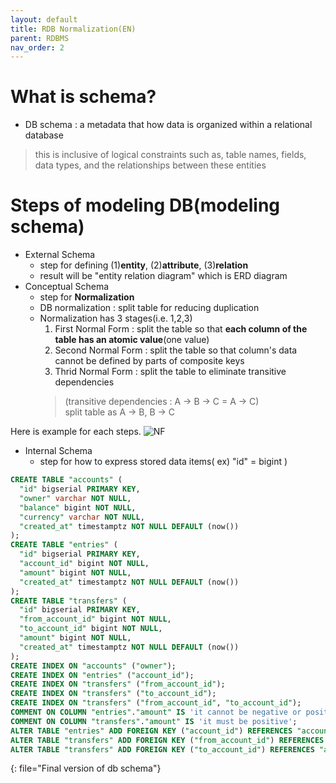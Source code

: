 ```yaml
---
layout: default
title: RDB Normalization(EN)
parent: RDBMS
nav_order: 2
---
```

# What is schema?
* DB schema : a metadata that how data is organized within a relational database
> this is inclusive of logical constraints such as, table names, fields, data types, and the relationships between these entities

# Steps of modeling DB(modeling schema)
* External Schema
  * step for defining (1)**entity**, (2)**attribute**, (3)**relation**
  * result will be "entity relation diagram" which is ERD diagram
* Conceptual Schema
  * step for **Normalization**
  * DB normalization : split table for reducing duplication
  * Normalization has 3 stages(i.e. 1,2,3)
    1. First Normal Form : split the table so that **each column of the table has an atomic value**(one value)
    2. Second Normal Form : split the table so that column's data cannot be defined by parts of composite keys
    3. Thrid Normal Form : split the table to eliminate transitive dependencies
    > (transitive dependencies : A -> B -> C = A -> C)      
    > split table as A -> B, B -> C

Here is example for each steps.
![NF](../../../assets/img/db/NF.png)

* Internal Schema
  * step for how to express stored data items( ex) "id" = bigint )

```sql
CREATE TABLE "accounts" (
  "id" bigserial PRIMARY KEY,
  "owner" varchar NOT NULL,
  "balance" bigint NOT NULL,
  "currency" varchar NOT NULL,
  "created_at" timestamptz NOT NULL DEFAULT (now())
);
CREATE TABLE "entries" (
  "id" bigserial PRIMARY KEY,
  "account_id" bigint NOT NULL,
  "amount" bigint NOT NULL,
  "created_at" timestamptz NOT NULL DEFAULT (now())
);
CREATE TABLE "transfers" (
  "id" bigserial PRIMARY KEY,
  "from_account_id" bigint NOT NULL,
  "to_account_id" bigint NOT NULL,
  "amount" bigint NOT NULL,
  "created_at" timestamptz NOT NULL DEFAULT (now())
);
CREATE INDEX ON "accounts" ("owner");
CREATE INDEX ON "entries" ("account_id");
CREATE INDEX ON "transfers" ("from_account_id");
CREATE INDEX ON "transfers" ("to_account_id");
CREATE INDEX ON "transfers" ("from_account_id", "to_account_id");
COMMENT ON COLUMN "entries"."amount" IS 'it cannot be negative or positive';
COMMENT ON COLUMN "transfers"."amount" IS 'it must be positive';
ALTER TABLE "entries" ADD FOREIGN KEY ("account_id") REFERENCES "accounts" ("id");
ALTER TABLE "transfers" ADD FOREIGN KEY ("from_account_id") REFERENCES "accounts" ("id");
ALTER TABLE "transfers" ADD FOREIGN KEY ("to_account_id") REFERENCES "accounts" ("id");
```
{: file="Final version of db schema"}